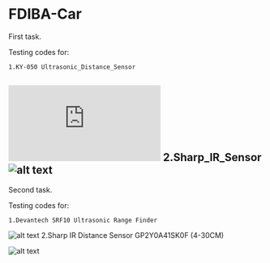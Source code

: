 # FDIBA-Car

First task.

Testing codes for:
	
	1.KY-050 Ultrasonic_Distance_Sensor
![alt text](http://sensorkit.en.joy-it.net/index.php?title=File:KY-0050.png)
	2.Sharp_IR_Sensor
![alt text](https://cdn.sparkfun.com//assets/parts/9/4/9/2/08959-03-L.jpg)
-----------
Second task.

Testing codes for:

	1.Devantech SRF10 Ultrasonic Range Finder
![alt text](https://www.robotshop.com/media/catalog/product/cache/1/image/900x900/9df78eab33525d08d6e5fb8d27136e95/d/e/devantech-srf10-ultrasonic-range-finder_2.jpg)
	2.Sharp IR Distance Sensor GP2Y0A41SK0F (4-30CM)

![alt text](https://a.pololu-files.com/picture/0J5068.600x480.jpg?177f3d11af1e7340760d9e83fab61489)
